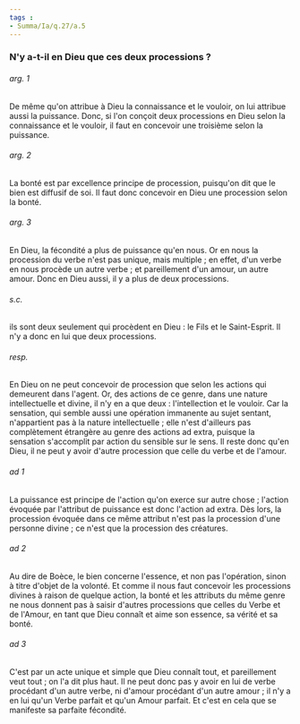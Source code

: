 ```yaml
---
tags : 
- Summa/Ia/q.27/a.5
---
```


### N'y a-t-il en Dieu que ces deux processions ?

###### arg. 1
De même qu'on attribue à Dieu la connaissance et le vouloir, on lui attribue aussi la puissance. Donc, si l'on conçoit deux processions en Dieu selon la connaissance et le vouloir, il faut en concevoir une troisième selon la puissance. 

###### arg. 2
La bonté est par excellence principe de procession, puisqu'on dit que le bien est diffusif de soi. Il faut donc concevoir en Dieu une procession selon la bonté. 

###### arg. 3
En Dieu, la fécondité a plus de puissance qu'en nous. Or en nous la procession du verbe n'est pas unique, mais multiple ; en effet, d'un verbe en nous procède un autre verbe ; et pareillement d'un amour, un autre amour. Donc en Dieu aussi, il y a plus de deux processions. 

###### s.c.
ils sont deux seulement qui procèdent en Dieu : le Fils et le Saint-Esprit. Il n'y a donc en lui que deux processions. 

###### resp.
En Dieu on ne peut concevoir de procession que selon les actions qui demeurent dans l'agent. Or, des actions de ce genre, dans une nature intellectuelle et divine, il n'y en a que deux : l'intellection et le vouloir. Car la sensation, qui semble aussi une opération immanente au sujet sentant, n'appartient pas à la nature intellectuelle ; elle n'est d'ailleurs pas complètement étrangère au genre des actions ad extra, puisque la sensation s'accomplit par action du sensible sur le sens. Il reste donc qu'en Dieu, il ne peut y avoir d'autre procession que celle du verbe et de l'amour. 

###### ad 1
La puissance est principe de l'action qu'on exerce sur autre chose ; l'action évoquée par l'attribut de puissance est donc l'action ad extra. Dès lors, la procession évoquée dans ce même attribut n'est pas la procession d'une personne divine ; ce n'est que la procession des créatures. 

###### ad 2
Au dire de Boèce, le bien concerne l'essence, et non pas l'opération, sinon à titre d'objet de la volonté. Et comme il nous faut concevoir les processions divines à raison de quelque action, la bonté et les attributs du même genre ne nous donnent pas à saisir d'autres processions que celles du Verbe et de l'Amour, en tant que Dieu connaît et aime son essence, sa vérité et sa bonté. 

###### ad 3
C'est par un acte unique et simple que Dieu connaît tout, et pareillement veut tout ; on l'a dit plus haut. Il ne peut donc pas y avoir en lui de verbe procédant d'un autre verbe, ni d'amour procédant d'un autre amour ; il n'y a en lui qu'un Verbe parfait et qu'un Amour parfait. Et c'est en cela que se manifeste sa parfaite fécondité. 

